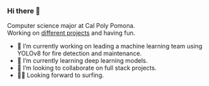 ### Hi there 👋

Computer science major at Cal Poly Pomona.\
Working on [different projects](https://github.com/changerate?tab=repositories) and having fun.

- 🔭 I’m currently working on leading a machine learning team using YOLOv8 for fire detection and maintenance. 
- 🌱 I’m currently learning deep learning models. 
- 👯 I’m looking to collaborate on full stack projects. 
- 🏄‍♂️ Looking forward to surfing.